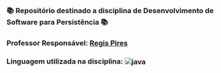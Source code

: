 ### 📚 Repositório destinado a disciplina de Desenvolvimento de Software para Persistência 📚
###  Professor Responsável: <a href="../../../../senapk"> Regis Pires <a/>
### Linguagem utilizada na disciplina: <img align="center" alt="java" src="https://img.shields.io/badge/C%2B%2B-00599C?style=for-the-badge&logo=c%2B%2B&logoColor=white" />
